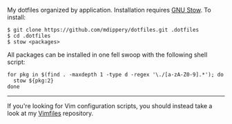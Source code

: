 My dotfiles organized by application. Installation requires [GNU Stow][stow].
To install:

    $ git clone https://github.com/mdippery/dotfiles.git .dotfiles
    $ cd .dotfiles
    $ stow <packages>

All packages can be installed in one fell swoop with the following shell
script:

    for pkg in $(find . -maxdepth 1 -type d -regex '\./[a-zA-Z0-9].*'); do
      stow ${pkg:2}
    done

---

If you're looking for Vim configuration scripts, you should instead take
a look at my [Vimfiles][vim] repository.

  [stow]: http://www.gnu.org/software/stow/
  [vim]: https://github.com/mdippery/vimfiles
